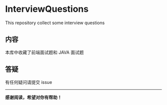 # InterviewQuestions
This repository collect some interview questions

## 内容
本库中收藏了前端面试题和 JAVA 面试题
## 答疑
有任何疑问请提交 issue
******
**感谢阅读，希望对你有帮助！**
